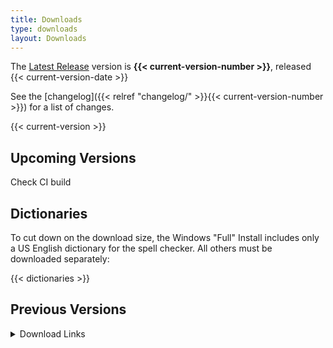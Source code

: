 ```yaml
---
title: Downloads
type: downloads
layout: Downloads
---
```


The [Latest Release](https://github.com/Aegisub/Aegisub/releases/latest) version is **{{< current-version-number >}}**, released {{< current-version-date >}}

See the [changelog]({{< relref "changelog/" >}}{{< current-version-number >}}) for a list of changes.

{{< current-version >}}

## Upcoming Versions

Check CI build

## Dictionaries

To cut down on the download size, the Windows "Full" Install includes only a US English dictionary for the spell checker. All others must be downloaded separately:

{{< dictionaries >}}

## Previous Versions

<details>
<summary>Download Links</summary>
{{< previous-versions >}}
</details>
